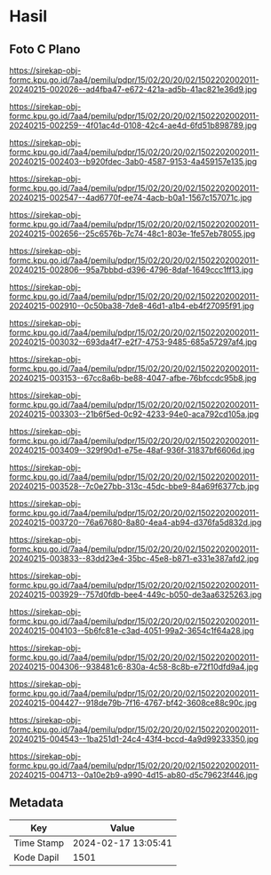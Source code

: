 # Hasil

## Foto C Plano

https://sirekap-obj-formc.kpu.go.id/7aa4/pemilu/pdpr/15/02/20/20/02/1502202002011-20240215-002026--ad4fba47-e672-421a-ad5b-41ac821e36d9.jpg

https://sirekap-obj-formc.kpu.go.id/7aa4/pemilu/pdpr/15/02/20/20/02/1502202002011-20240215-002259--4f01ac4d-0108-42c4-ae4d-6fd51b898789.jpg

https://sirekap-obj-formc.kpu.go.id/7aa4/pemilu/pdpr/15/02/20/20/02/1502202002011-20240215-002403--b920fdec-3ab0-4587-9153-4a459157e135.jpg

https://sirekap-obj-formc.kpu.go.id/7aa4/pemilu/pdpr/15/02/20/20/02/1502202002011-20240215-002547--4ad6770f-ee74-4acb-b0a1-1567c157071c.jpg

https://sirekap-obj-formc.kpu.go.id/7aa4/pemilu/pdpr/15/02/20/20/02/1502202002011-20240215-002656--25c6576b-7c74-48c1-803e-1fe57eb78055.jpg

https://sirekap-obj-formc.kpu.go.id/7aa4/pemilu/pdpr/15/02/20/20/02/1502202002011-20240215-002806--95a7bbbd-d396-4796-8daf-1649ccc1ff13.jpg

https://sirekap-obj-formc.kpu.go.id/7aa4/pemilu/pdpr/15/02/20/20/02/1502202002011-20240215-002910--0c50ba38-7de8-46d1-a1b4-eb4f27095f91.jpg

https://sirekap-obj-formc.kpu.go.id/7aa4/pemilu/pdpr/15/02/20/20/02/1502202002011-20240215-003032--693da4f7-e2f7-4753-9485-685a57297af4.jpg

https://sirekap-obj-formc.kpu.go.id/7aa4/pemilu/pdpr/15/02/20/20/02/1502202002011-20240215-003153--67cc8a6b-be88-4047-afbe-76bfccdc95b8.jpg

https://sirekap-obj-formc.kpu.go.id/7aa4/pemilu/pdpr/15/02/20/20/02/1502202002011-20240215-003303--21b6f5ed-0c92-4233-94e0-aca792cd105a.jpg

https://sirekap-obj-formc.kpu.go.id/7aa4/pemilu/pdpr/15/02/20/20/02/1502202002011-20240215-003409--329f90d1-e75e-48af-936f-31837bf6606d.jpg

https://sirekap-obj-formc.kpu.go.id/7aa4/pemilu/pdpr/15/02/20/20/02/1502202002011-20240215-003528--7c0e27bb-313c-45dc-bbe9-84a69f6377cb.jpg

https://sirekap-obj-formc.kpu.go.id/7aa4/pemilu/pdpr/15/02/20/20/02/1502202002011-20240215-003720--76a67680-8a80-4ea4-ab94-d376fa5d832d.jpg

https://sirekap-obj-formc.kpu.go.id/7aa4/pemilu/pdpr/15/02/20/20/02/1502202002011-20240215-003833--83dd23e4-35bc-45e8-b871-e331e387afd2.jpg

https://sirekap-obj-formc.kpu.go.id/7aa4/pemilu/pdpr/15/02/20/20/02/1502202002011-20240215-003929--757d0fdb-bee4-449c-b050-de3aa6325263.jpg

https://sirekap-obj-formc.kpu.go.id/7aa4/pemilu/pdpr/15/02/20/20/02/1502202002011-20240215-004103--5b6fc81e-c3ad-4051-99a2-3654c1f64a28.jpg

https://sirekap-obj-formc.kpu.go.id/7aa4/pemilu/pdpr/15/02/20/20/02/1502202002011-20240215-004306--938481c6-830a-4c58-8c8b-e72f10dfd9a4.jpg

https://sirekap-obj-formc.kpu.go.id/7aa4/pemilu/pdpr/15/02/20/20/02/1502202002011-20240215-004427--918de79b-7f16-4767-bf42-3608ce88c90c.jpg

https://sirekap-obj-formc.kpu.go.id/7aa4/pemilu/pdpr/15/02/20/20/02/1502202002011-20240215-004543--1ba251d1-24c4-43f4-bccd-4a9d99233350.jpg

https://sirekap-obj-formc.kpu.go.id/7aa4/pemilu/pdpr/15/02/20/20/02/1502202002011-20240215-004713--0a10e2b9-a990-4d15-ab80-d5c79623f446.jpg


## Metadata

| Key        | Value               |
| ---------- | ------------------- |
| Time Stamp | 2024-02-17 13:05:41 |
| Kode Dapil | 1501                |



